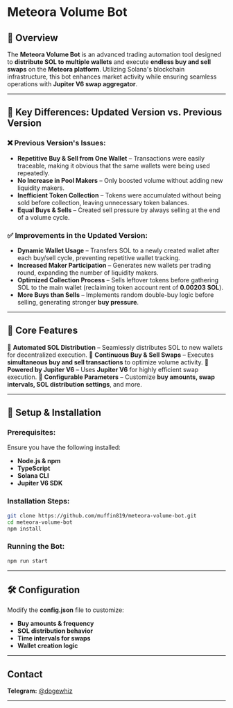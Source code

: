 # Meteora Volume Bot

## 🚀 Overview
The **Meteora Volume Bot** is an advanced trading automation tool designed to **distribute SOL to multiple wallets** and execute **endless buy and sell swaps** on the **Meteora platform**. Utilizing Solana's blockchain infrastructure, this bot enhances market activity while ensuring seamless operations with **Jupiter V6 swap aggregator**.

---

## 🔧 Key Differences: Updated Version vs. Previous Version

### ❌ Previous Version's Issues:
- **Repetitive Buy & Sell from One Wallet** – Transactions were easily traceable, making it obvious that the same wallets were being used repeatedly.
- **No Increase in Pool Makers** – Only boosted volume without adding new liquidity makers.
- **Inefficient Token Collection** – Tokens were accumulated without being sold before collection, leaving unnecessary token balances.
- **Equal Buys & Sells** – Created sell pressure by always selling at the end of a volume cycle.

### ✅ Improvements in the Updated Version:
- **Dynamic Wallet Usage** – Transfers SOL to a newly created wallet after each buy/sell cycle, preventing repetitive wallet tracking.
- **Increased Maker Participation** – Generates new wallets per trading round, expanding the number of liquidity makers.
- **Optimized Collection Process** – Sells leftover tokens before gathering SOL to the main wallet (reclaiming token account rent of **0.00203 SOL**).
- **More Buys than Sells** – Implements random double-buy logic before selling, generating stronger **buy pressure**.

---

## 🌟 Core Features

🔹 **Automated SOL Distribution** – Seamlessly distributes SOL to new wallets for decentralized execution.
🔹 **Continuous Buy & Sell Swaps** – Executes **simultaneous buy and sell transactions** to optimize volume activity.
🔹 **Powered by Jupiter V6** – Uses **Jupiter V6** for highly efficient swap execution.
🔹 **Configurable Parameters** – Customize **buy amounts, swap intervals, SOL distribution settings**, and more.

---

## 📌 Setup & Installation

### Prerequisites:
Ensure you have the following installed:
- **Node.js & npm**
- **TypeScript**
- **Solana CLI**
- **Jupiter V6 SDK**

### Installation Steps:
```sh
git clone https://github.com/muffin819/meteora-volume-bot.git
cd meteora-volume-bot
npm install
```

### Running the Bot:
```sh
npm run start
```

---

## 🛠️ Configuration
Modify the **config.json** file to customize:
- **Buy amounts & frequency**
- **SOL distribution behavior**
- **Time intervals for swaps**
- **Wallet creation logic**

---

## Contact
**Telegram:** [@dogewhiz](https://t.me/dogewhiz)

---
